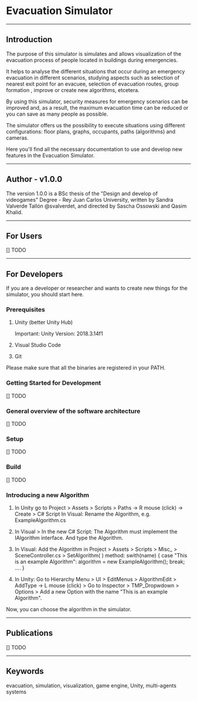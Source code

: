 # Evacuation Simulator 

------------------------------
## Introduction

The purpose of this simulator is simulates and allows visualization of the evacuation process of people located in buildings during emergencies. 

It helps to analyse the different situations that occur during an emergency evacuation in different scenarios, studying aspects such as selection of nearest exit point for an evacuee, selection of evacuation routes, group formation , improve or create new algorithms, etcetera. 

By using this simulator, security measures for emergency scenarios can be improved and, as a result, the maximum evacuation time can be reduced or you can save as many people as possible.

The simulator offers us the possibility to execute situations using different configurations: floor plans, graphs, occupants, paths (algorithms) and cameras. 

Here you'll find all the necessary documentation to use and develop new features in the Evacuation Simulator. 

------------------------------
## Author - v1.0.0
The version 1.0.0 is a BSc thesis of the "Design and develop of videogames" Degree - Rey Juan Carlos University, written by Sandra Valverde Tallón @svalverdet, and directed by Sascha Ossowski and Qasim Khalid. 

------------------------------
## For Users 

[] TODO

------------------------------
## For Developers

If you are a developer or researcher and wants to create new things for the simulator, you should start here. 

### Prerequisites

1. Unity (better Unity Hub)

   Important: Unity Version: 2018.3.14f1

2. Visual Studio Code
   
3. Git

Please make sure that all the binaries are registered in your PATH.

### Getting Started for Development

[] TODO

### General overview of the software architecture 

[] TODO

### Setup

[] TODO


### Build 
[] TODO

### Introducing a new Algorithm 

  1) In Unity go to Project > Assets > Scripts > Paths → R mouse (click) → Create > C# Script 
      In Visual: Rename the Algorithm, e.g. ExampleAlgorithm.cs 
      
  2) In Visual > In the new C# Script: The Algorithm must implement the IAlgorithm interface. And type the Algorithm.  
  
  3) In Visual: Add the Algorithm in Project > Assets > Scripts > Misc_ > SceneController.cs > SetAlgorithm( ) method: 
      swith(name)
      {
          case "This is an example Algorithm": algorithm = new ExampleAlgorithm(); break;
          ....
      }
      
  4) In Unity: Go to Hierarchy Menu > UI > EditMenus > AlgorithmEdit > AddType → L mouse (click) > Go to Inspector > TMP_Dropwdown > Options > Add a new Option with the name "This is an example Algorithm".
      
Now, you can choose the algorithm in the simulator.  

------------------------------
## Publications 
[] TODO

------------------------------
## Keywords
evacuation, simulation, visualization, game engine, Unity, multi-agents systems
